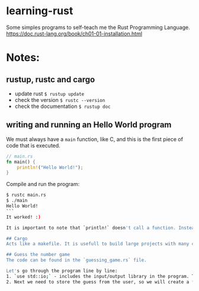 # learning-rust
Some simples programs to self-teach me the Rust Programming Language.
https://doc.rust-lang.org/book/ch01-01-installation.html


# Notes:

## rustup, rustc and cargo
* update rust `$ rustup update`
* check the version `$ rustc --version`
* check the documentation `$ rustup doc`

## writing and running an Hello World program
We must always have a `main` function, like C, and this is the first piece of code that is executed. 
```rust
// main.rs
fn main() {
    println!("Hello World!");
}
```
Compile and run the program: 
````bash
$ rustc main.rs
$ ./main
Hello World!
```
It worked! :)

It is important to note that `println!` doesn't call a function. Instead it calls a macro since we are using the `!` notation. To call the function one would write `println`. However, in this case, there is no function called `println`.

## Cargo
Acts like a makefile. It is usefull to build large projects with many crates (that is what header files are called in rust). Going to skip for now! For simple programs, `rustc` is easier.

## Guess the number game
The code can be found in the `guessing_game.rs` file.

Let's go through the program line by line:
1. `use std::io;` - includes the input/output library in the program. This comes with the standard library. By default rust includes automatically some files (see more [here](https://doc.rust-lang.org/std/prelude/index.html))
2. Next we need to store the guess from the user, so we will create a *variable* with the code `let mut guess = String::new();`. To create a new variable, we have to use the keyword `let`, eg. `let a = 5;`. In rust, by default, the variables are immutable (or `const` type in C++). If we desire to modify the value of some variable after initialization, we must add the key word `mut`. Here we declare a new variable called `guess` and assign it a value `String::new()`. 







